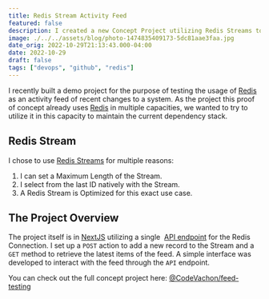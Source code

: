 ```yaml
---
title: Redis Stream Activity Feed
featured: false
description: I created a new Concept Project utilizing Redis Streams to create an Activity Feed
image: ./../../assets/blog/photo-1474835409173-5dc81aae3faa.jpg
date_orig: 2022-10-29T21:13:43.000-04:00
date: 2022-10-29
draft: false
tags: ["devops", "github", "redis"]
---
```


I recently built a demo project for the purpose of testing the usage of [Redis](https://redis.io/?ref=blog.christophervachon.com) as an activity feed of recent changes to a system. As the project this proof of concept already uses [Redis](https://redis.io/?ref=blog.christophervachon.com) in multiple capacities, we wanted to try to utilize it in this capacity to maintain the current dependency stack.

## Redis Stream

I chose to use [Redis Streams](https://redis.io/docs/data-types/streams/?ref=blog.christophervachon.com) for multiple reasons:

1.  I can set a Maximum Length of the Stream.
2.  I select from the last ID natively with the Stream.
3.  A Redis Stream is Optimized for this exact use case.

## The Project Overview

The project itself is in [NextJS](https://nextjs.org/?ref=blog.christophervachon.com) utilizing a single  [API endpoint](https://github.com/CodeVachon/feed-testing/blob/main/src/pages/api/feed.ts?ref=blog.christophervachon.com) for the Redis Connection. I set up a `POST` action to add a new record to the Stream and a `GET` method to retrieve the latest items of the feed. A simple interface was developed to interact with the feed through the `API` endpoint.

You can check out the full concept project here: [@CodeVachon/feed-testing](https://github.com/CodeVachon/feed-testing?ref=blog.christophervachon.com)
